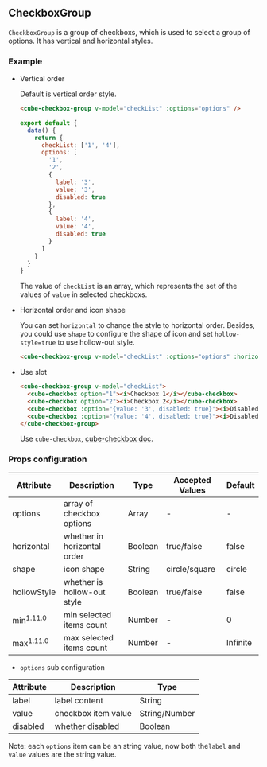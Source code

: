 ## CheckboxGroup

`CheckboxGroup` is a group of checkboxs, which is used to select a group of options. It has vertical and horizontal styles.

### Example

- Vertical order

  Default is vertical order style.

  ```html
  <cube-checkbox-group v-model="checkList" :options="options" />
  ```
  ```js
  export default {
    data() {
      return {
        checkList: ['1', '4'],
        options: [
          '1',
          '2',
          {
            label: '3',
            value: '3',
            disabled: true
          },
          {
            label: '4',
            value: '4',
            disabled: true
          }
        ]
      }
    }
  }
  ```

  The value of `checkList` is an array, which represents the set of the values of `value` in selected checkboxs.

- Horizontal order and icon shape

  You can set `horizontal` to change the style to horizontal order. Besides, you could use `shape` to configure the shape of icon and set `hollow-style=true` to use hollow-out style.

  ```html
  <cube-checkbox-group v-model="checkList" :options="options" :horizontal="true" shape="square" :hollow-style="true" />
  ```

- Use slot

  ```html
  <cube-checkbox-group v-model="checkList">
    <cube-checkbox option="1"><i>Checkbox 1</i></cube-checkbox>
    <cube-checkbox option="2"><i>Checkbox 2</i></cube-checkbox>
    <cube-checkbox :option="{value: '3', disabled: true}"><i>Disabled Checkbox</i></cube-checkbox>
    <cube-checkbox :option="{value: '4', disabled: true}"><i>Disabled & Checked Checkbox</i></cube-checkbox>
  </cube-checkbox-group>
  ```

  Use `cube-checkbox`, [cube-checkbox doc](#/en-US/docs/checkbox).

### Props configuration

| Attribute | Description | Type | Accepted Values | Default |
| - | - | - | - | - |
| options | array of checkbox options | Array | - | - |
| horizontal | whether in horizontal order | Boolean | true/false | false |
| shape | icon shape | String | circle/square | circle |
| hollowStyle | whether is hollow-out style | Boolean | true/false | false |
| min<sup>1.11.0</sup> | min selected items count | Number | - | 0 |
| max<sup>1.11.0</sup> | max selected items count | Number | - | Infinite |

* `options` sub configuration

| Attribute | Description | Type  |
| - | - | - |
| label | label content | String |
| value | checkbox item value | String/Number |
| disabled | whether disabled | Boolean |

Note: each `options` item can be an string value, now both the`label` and `value` values are the string value.
